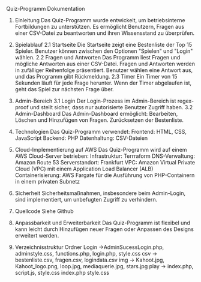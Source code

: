 Quiz-Programm Dokumentation
1. Einleitung
Das Quiz-Programm wurde entwickelt, um betriebsinterne Fortbildungen zu unterstützen. Es ermöglicht Benutzern, Fragen aus einer CSV-Datei zu beantworten und ihren Wissensstand zu überprüfen.
2. Spielablauf
2.1 Startseite
Die Startseite zeigt eine Bestenliste der Top 15 Spieler. Benutzer können zwischen den Optionen "Spielen" und "Login" wählen.
2.2 Fragen und Antworten
Das Programm liest Fragen und mögliche Antworten aus einer CSV-Datei.
Fragen und Antworten werden in zufälliger Reihenfolge präsentiert.
Benutzer wählen eine Antwort aus, und das Programm gibt Rückmeldung.
2.3 Timer
Ein Timer von 15 Sekunden läuft für jede Frage herunter. Wenn der Timer abgelaufen ist, geht das Spiel zur nächsten Frage über.
3. Admin-Bereich
3.1 Login
Der Login-Prozess im Admin-Bereich ist regex-proof und stellt sicher, dass nur autorisierte Benutzer Zugriff haben.
3.2 Admin-Dashboard
Das Admin-Dashboard ermöglicht:
Bearbeiten, Löschen und Hinzufügen von Fragen.
Zurücksetzen der Bestenliste.
4. Technologien
Das Quiz-Programm verwendet:
Frontend: HTML, CSS, JavaScript
Backend: PHP
Datenhaltung: CSV-Dateien


5. Cloud-Implementierung auf AWS
Das Quiz-Programm wird auf einem AWS Cloud-Server betrieben:
Infrastruktur: Terrraform
DNS-Verwaltung: Amazon Route 53
Serverstandort: Frankfurt
VPC: Amazon Virtual Private Cloud (VPC) mit einem Application Load Balancer (ALB)
Containerisierung: AWS Fargate für die Ausführung von PHP-Containern in einem privaten Subnetz


6. Sicherheit
Sicherheitsmaßnahmen, insbesondere beim Admin-Login, sind implementiert, um unbefugten Zugriff zu verhindern.
7. Quellcode
Siehe Github
8. Anpassbarkeit und Erweiterbarkeit
Das Quiz-Programm ist flexibel und kann leicht durch Hinzufügen neuer Fragen oder Anpassen des Designs erweitert werden.
9. Verzeichnisstruktur
Ordner
Login ->AdminSucessLogin.php, adminstyle.css, functions.php, login.php, style.css
csv -> bestenliste.csv, fragen.csv, logindata.csv
img -> Kahoot.jpg, Kahoot_logo.png, loop.jpg, mediaquerie.jpg, stars.jpg
play -> index.php, script.js, style.css
index.php
style.css

